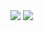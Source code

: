 <img src="https://img.shields.io/badge/HTML-239120?style=for-the-badge&logo=html5&logoColor=white&color=orange">
<img src="https://img.shields.io/badge/CSS-239120?&style=for-the-badge&logo=css3&logoColor=white$color=blue"/>
